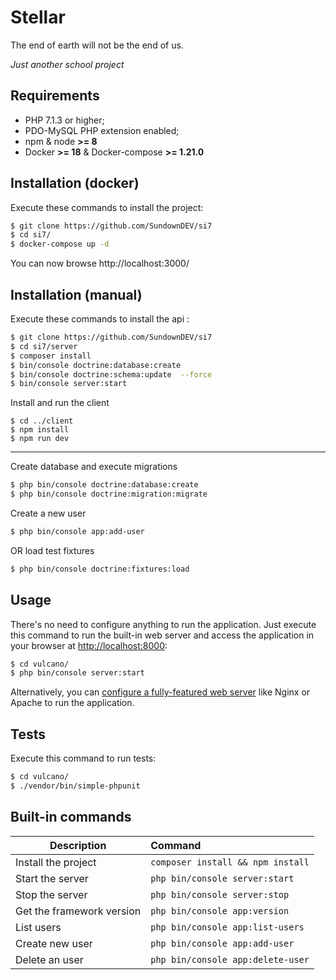 # Stellar

The end of earth will not be the end of us.

*Just another school project*

Requirements
------------

  * PHP 7.1.3 or higher;
  * PDO-MySQL PHP extension enabled;
  * npm & node **>= 8**
  * Docker **>= 18** & Docker-compose **>= 1.21.0**

Installation (docker)
------------

Execute these commands to install the project:

```bash
$ git clone https://github.com/SundownDEV/si7
$ cd si7/
$ docker-compose up -d
```

You can now browse http://localhost:3000/


Installation (manual)
------------

Execute these commands to install the api :

```bash
$ git clone https://github.com/SundownDEV/si7
$ cd si7/server
$ composer install
$ bin/console doctrine:database:create
$ bin/console doctrine:schema:update  --force
$ bin/console server:start
```

Install and run the client

```
$ cd ../client
$ npm install
$ npm run dev
```

<hr>

Create database and execute migrations

```bash
$ php bin/console doctrine:database:create
$ php bin/console doctrine:migration:migrate
```

Create a new user

```bash
$ php bin/console app:add-user
```

OR load test fixtures

```bash
$ php bin/console doctrine:fixtures:load
```

Usage
-----

There's no need to configure anything to run the application. Just execute this
command to run the built-in web server and access the application in your
browser at <http://localhost:8000>:

```bash
$ cd vulcano/
$ php bin/console server:start
```

Alternatively, you can [configure a fully-featured web server][2] like Nginx
or Apache to run the application.

Tests
-----

Execute this command to run tests:

```bash
$ cd vulcano/
$ ./vendor/bin/simple-phpunit
```

Built-in commands
-----

|     Description    | Command           |
| ------------- |:-------------|
| Install the project | `composer install && npm install`      |
| Start the server      | `php bin/console server:start` |
| Stop the server      | `php bin/console server:stop`      |
| Get the framework version      | `php bin/console app:version`      |
| List users      | `php bin/console app:list-users`      |
| Create new user      | `php bin/console app:add-user`      |
| Delete an user      | `php bin/console app:delete-user`      |

[1]: https://symfony.com/doc/current/reference/requirements.html
[2]: https://symfony.com/doc/current/cookbook/configuration/web_server_configuration.html
